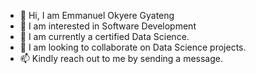 - 👋 Hi, I am Emmanuel Okyere Gyateng
- 👀 I am interested in Software Development
- 🌱 I am currently a certified Data Science.
- 💞️ I am looking to collaborate on Data Science projects.
- 📫 Kindly reach out to me by sending a message.

<!---
Emmanuel-Okyere/Emmanuel-Okyere is a ✨ special ✨ repository because its `README.md` (this file) appears on your GitHub profile.
You can click the Preview link to take a look at your changes.
--->
